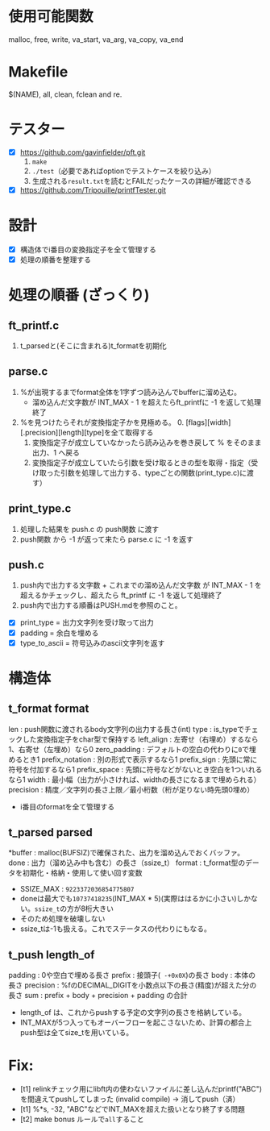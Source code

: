# 使用可能関数
malloc, free, write, va_start, va_arg, va_copy,
va_end

# Makefile
 $(NAME), all, clean, fclean and re.

# テスター
- [x] https://github.com/gavinfielder/pft.git
	1. `make`
	2. `./test`（必要であればoptionでテストケースを絞り込み）
	3. 生成される`result.txt`を読むとFAILだったケースの詳細が確認できる
- [x] https://github.com/Tripouille/printfTester.git

# 設計
- [x] 構造体でi番目の変換指定子を全て管理する
- [x] 処理の順番を整理する

# 処理の順番 (ざっくり)
## ft_printf.c
1. t_parsedと(そこに含まれる)t_formatを初期化

## parse.c
1. %が出現するまでformat全体を1字ずつ読み込んでbufferに溜め込む。
	- 溜め込んだ文字数が INT_MAX - 1 を超えたらft_printfに -1 を返して処理終了
2. %を見つけたらそれが変換指定子かを見極める。
	0. [flags][width][.precision][length][type]を全て取得する
	1. 変換指定子が成立していなかったら読み込みを巻き戻して % をそのまま出力、1 へ戻る
	2. 変換指定子が成立していたら引数を受け取るときの型を取得・指定（受け取った引数を処理して出力する、typeごとの関数(print_type.c)に渡す）

## print_type.c
1. 処理した結果を push.c の push関数 に渡す
2. push関数 から -1 が返って来たら parse.c に -1 を返す

## push.c
1. push内で出力する文字数 + これまでの溜め込んだ文字数 が INT_MAX - 1 を超えるかチェックし、超えたら ft_printf に -1 を返して処理終了
2. push内で出力する順番はPUSH.mdを参照のこと。

- [x] print_type    = 出力文字列を受け取って出力
- [x] padding       = 余白を埋める
- [x] type_to_ascii = 符号込みのascii文字列を返す 

# 構造体
## t_format	format
len				: push関数に渡されるbody文字列の出力する長さ(int)
type			: is_typeでチェックした変換指定子をchar型で保持する
left_align		: 左寄せ（右埋め）するなら1、右寄せ（左埋め）なら0
zero_padding	: デフォルトの空白の代わりに`0`で埋めるとき1
prefix_notation	: 別の形式で表示するなら1
prefix_sign		: 先頭に常に符号を付加するなら1
prefix_space	: 先頭に符号などがないとき空白を1ついれるなら1
width			: 最小幅（出力が小さければ、widthの長さになるまで埋められる）
precision		: 精度／文字列の長さ上限／最小桁数（桁が足りない時先頭0埋め）

* i番目のformatを全て管理する

## t_parsed	parsed
*buffer			: malloc(BUFSIZ)で確保された、出力を溜め込んでおくバッファ。
done			: 出力（溜め込み中も含む）の長さ（ssize_t）
format			: t_format型のデータを初期化・格納・使用して使い回す変数

* SSIZE_MAX : `9223372036854775807`
* doneは最大でも`10737418235`(INT_MAX * 5)(実際ははるかに小さい)しかない。`ssize_t`の方が8桁大きい
* そのため処理を破壊しない
* ssize_tは-1も扱える。これでステータスの代わりにもなる。

## t_push	length_of
padding			: 0や空白で埋める長さ
prefix			: 接頭子(` -+0x0X`)の長さ
body			: 本体の長さ
precision		: %fのDECIMAL_DIGITを小数点以下の長さ(精度)が超えた分の長さ
sum				: prefix + body + precision + padding の合計

* length_of は、これからpushする予定の文字列の長さを格納している。
* INT_MAXが5つ入ってもオーバーフローを起こさないため、計算の都合上push型は全てsize_tを用いている。

# Fix:
- [t1] relinkチェック用にlibft内の使わないファイルに差し込んだprintf("ABC")を間違えてpushしてしまった (invalid compile) → 消してpush（済）
- [t1] %*s, -32, "ABC"などでINT_MAXを超えた扱いとなり終了する問題
- [t2] make bonus ルールで`all`すること